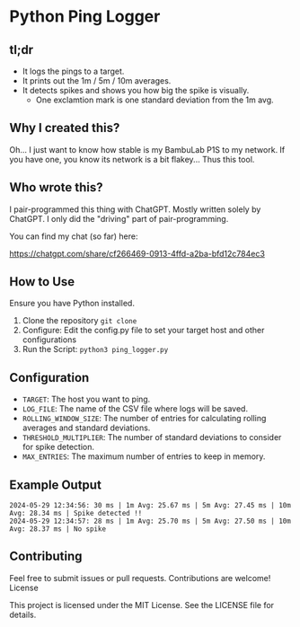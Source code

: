# Python Ping Logger

## tl;dr

- It logs the pings to a target.
- It prints out the 1m / 5m / 10m averages.
- It detects spikes and shows you how big the spike is visually.
  - One exclamtion mark is one standard deviation from the 1m avg.

## Why I created this?

Oh... I just want to know how stable is my BambuLab P1S to my network. If you
have one, you know its network is a bit flakey... Thus this tool.

## Who wrote this?

I pair-programmed this thing with ChatGPT. Mostly written solely by ChatGPT. I
only did the "driving" part of pair-programming.

You can find my chat (so far) here:

https://chatgpt.com/share/cf266469-0913-4ffd-a2ba-bfd12c784ec3

## How to Use

Ensure you have Python installed.

1. Clone the repository `git clone`
2. Configure: Edit the config.py file to set your target host and other configurations
3. Run the Script: `python3 ping_logger.py`

## Configuration

- `TARGET`: The host you want to ping.
- `LOG_FILE`: The name of the CSV file where logs will be saved.
- `ROLLING_WINDOW_SIZE`: The number of entries for calculating rolling averages and standard deviations.
- `THRESHOLD_MULTIPLIER`: The number of standard deviations to consider for spike detection.
- `MAX_ENTRIES`: The maximum number of entries to keep in memory.

## Example Output

```
2024-05-29 12:34:56: 30 ms | 1m Avg: 25.67 ms | 5m Avg: 27.45 ms | 10m Avg: 28.34 ms | Spike detected !!
2024-05-29 12:34:57: 28 ms | 1m Avg: 25.70 ms | 5m Avg: 27.50 ms | 10m Avg: 28.37 ms | No spike
```

## Contributing

Feel free to submit issues or pull requests. Contributions are welcome!
License

This project is licensed under the MIT License. See the LICENSE file for details.

